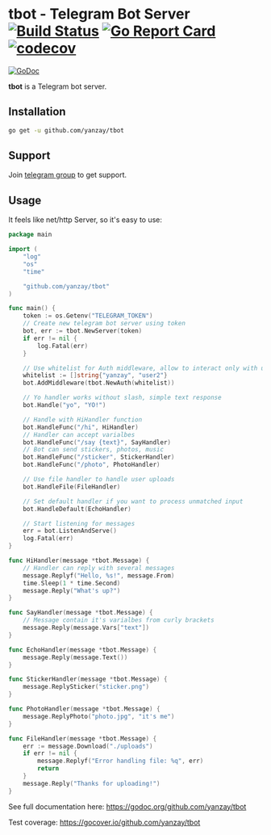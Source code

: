 # tbot - Telegram Bot Server [![Build Status](https://travis-ci.org/yanzay/tbot.svg?branch=master)](https://travis-ci.org/yanzay/tbot) [![Go Report Card](https://goreportcard.com/badge/github.com/yanzay/tbot)](https://goreportcard.com/report/github.com/yanzay/tbot) [![codecov](https://codecov.io/gh/yanzay/tbot/branch/master/graph/badge.svg)](https://codecov.io/gh/yanzay/tbot)
[![GoDoc](https://godoc.org/github.com/yanzay/tbot?status.svg)](https://godoc.org/github.com/yanzay/tbot)

**tbot** is a Telegram bot server.

## Installation

```bash
go get -u github.com/yanzay/tbot
```

## Support

Join [telegram group](https://t.me/tbotgo) to get support.

## Usage

It feels like net/http Server, so it's easy to use:

[embedmd]:# (examples/simple/main.go)
```go
package main

import (
	"log"
	"os"
	"time"

	"github.com/yanzay/tbot"
)

func main() {
	token := os.Getenv("TELEGRAM_TOKEN")
	// Create new telegram bot server using token
	bot, err := tbot.NewServer(token)
	if err != nil {
		log.Fatal(err)
	}

	// Use whitelist for Auth middleware, allow to interact only with user1 and user2
	whitelist := []string{"yanzay", "user2"}
	bot.AddMiddleware(tbot.NewAuth(whitelist))

	// Yo handler works without slash, simple text response
	bot.Handle("yo", "YO!")

	// Handle with HiHandler function
	bot.HandleFunc("/hi", HiHandler)
	// Handler can accept varialbes
	bot.HandleFunc("/say {text}", SayHandler)
	// Bot can send stickers, photos, music
	bot.HandleFunc("/sticker", StickerHandler)
	bot.HandleFunc("/photo", PhotoHandler)

	// Use file handler to handle user uploads
	bot.HandleFile(FileHandler)

	// Set default handler if you want to process unmatched input
	bot.HandleDefault(EchoHandler)

	// Start listening for messages
	err = bot.ListenAndServe()
	log.Fatal(err)
}

func HiHandler(message *tbot.Message) {
	// Handler can reply with several messages
	message.Replyf("Hello, %s!", message.From)
	time.Sleep(1 * time.Second)
	message.Reply("What's up?")
}

func SayHandler(message *tbot.Message) {
	// Message contain it's varialbes from curly brackets
	message.Reply(message.Vars["text"])
}

func EchoHandler(message *tbot.Message) {
	message.Reply(message.Text())
}

func StickerHandler(message *tbot.Message) {
	message.ReplySticker("sticker.png")
}

func PhotoHandler(message *tbot.Message) {
	message.ReplyPhoto("photo.jpg", "it's me")
}

func FileHandler(message *tbot.Message) {
	err := message.Download("./uploads")
	if err != nil {
		message.Replyf("Error handling file: %q", err)
		return
	}
	message.Reply("Thanks for uploading!")
}
```

See full documentation here: https://godoc.org/github.com/yanzay/tbot

Test coverage: https://gocover.io/github.com/yanzay/tbot
